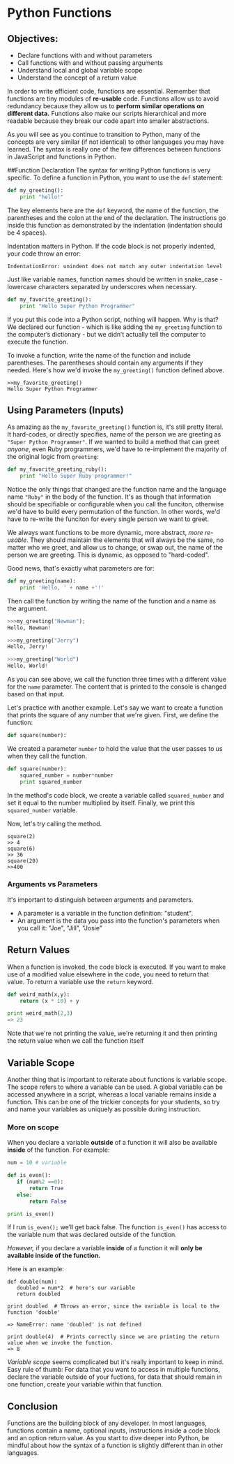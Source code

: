 
# Python Functions


## Objectives:
+ Declare functions with and without parameters
+ Call functions with and without passing arguments
+ Understand local and global variable scope
+ Understand the concept of a return value

In order to write efficient code, functions are essential. Remember that functions are tiny modules of **re-usable** code. Functions allow us to avoid redundancy because they allow us to **perform similar operations on different data.** Functions also make our scripts hierarchical and more readable because they break our code apart into smaller abstractions.

As you will see as you continue to transition to Python, many of the concepts are very similar (if not identical) to other languages you may have learned. The syntax is really one of the few differences between functions in JavaScript and functions in Python. 

##Function Declaration
The syntax for writing Python functions is very specific. To define a function in Python, you want to use the `def` statement:

```python
def my_greeting():
	print "hello!"
```

The key elements here are the `def` keyword, the name of the function, the parentheses and the colon at the end of the declaration. The instructions go inside this function as demonstrated by the indentation (indentation should be 4 spaces).

Indentation matters in Python. If the code block is not properly indented, your code throw an error:

```
IndentationError: unindent does not match any outer indentation level
```

Just like variable names, function names should be written in snake_case - lowercase characters separated by underscores when necessary.

```python
def my_favorite_greeting():
	print "Hello Super Python Programmer"
```

If you put this code into a Python script, nothing will happen. Why is that? We declared our function - which is like adding the `my_greeting` function to the computer’s dictionary - but we didn’t actually tell the computer to execute the function.

To invoke a function, write the name of the function and include parentheses. The parentheses should contain any arguments if they needed. Here's how we'd invoke the `my_greeting()` function defined above. 

```
>>my_favorite_greeting()
Hello Super Python Programmer
```


## Using Parameters (Inputs)
As amazing as the `my_favorite_greeting()` function is, it's still pretty literal. It hard-codes, or directly specifies, name of the person we are greeting as `"Super Python Programmer"`. If we wanted to build a method that can greet *anyone*, even Ruby programmers, we'd have to re-implement the majority of the original logic from `greeting`:

```python
def my_favorite_greeting_ruby():
    print "Hello Super Ruby programmer!"
```

Notice the only things that changed are the function name and the language name `"Ruby"` in the body of the function. It's as though that information should be specifiable or configurable when you call the funciton, otherwise we'd have to build every permutation of the function. In other words, we'd have to re-write the funciton for every single person we want to greet. 

We always want functions to be more dynamic, more abstract, *more re-usable*. They should maintain the elements that will always be the same, no matter who we greet, and allow us to change, or swap out, the name of the person we are greeting. This is dynamic, as opposed to "hard-coded". 

Good news, that's exactly what parameters are for:


```python
def my_greeting(name):
	print 'Hello, ' + name +'!'
```
Then call the function by writing the name of the function and a name as the argument.

```python
>>>my_greeting("Newman");
Hello, Newman!

>>>my_greeting("Jerry")
Hello, Jerry!

>>>my_greeting("World")
Hello, World!

```
As you can see above, we call the function three times with a different value for the `name` parameter. The content that is printed to the console is changed based on that input.

Let's practice with another example. Let's say we want to create a function that prints the square of any number that we're given. First, we define the function:

```python
def square(number):

```
We created a parameter `number` to hold the value that the user passes to us when they call the function.

```python
def square(number):
    squared_number = number*number
    print squared_number
```
In the method's code block, we create a variable called `squared_number` and set it equal to the number multiplied by itself. Finally, we print this `squared_number` variable.

Now, let's try calling the method.

```
square(2)
>> 4
square(6)
>> 36
square(20)
>>400
```

### Arguments vs Parameters
It's important to distinguish between arguments and parameters.
* A parameter is a variable in the function definition: "student".
* An argument is the data you pass into the function's parameters when you call it: "Joe", "Jill", "Josie"

## Return Values
When a function is invoked, the code block is executed. If you want to make use of a modified value elsewhere in the code, you need to return that value. To return a variable use the `return` keyword.

```python
def weird_math(x,y):
    return (x * 10) + y

print weird_math(2,3)
=> 23		
```
Note that we're not printing the value, we're returning it and then printing the return value when we call the function itself

## Variable Scope

Another thing that is important to reiterate about functions is variable scope. The scope refers to where a variable can be used. A global variable can be accessed anywhere in a script, whereas a local variable remains inside a function. This can be one of the trickier concepts for your students, so try and name your variables as uniquely as possible during instruction.

### More on scope

When you declare a variable **outside** of a function it will also be available **inside** of the function. For example:

 ```python
 num = 10 # variable
 
 def is_even():
 	if (num%2 ==0):
 		return True
 	else:
 		return False

print is_even()		
```

If I run `is_even();` we’ll get back false. The function `is_even()` has access to the variable num that was declared outside of the function.


*However,* if you declare a variable **inside** of a function it will **only be available inside of the function.** 

Here is an example:

 ```
 def double(num):
    doubled = num*2  # here's our variable
    return doubled

 print doubled  # Throws an error, since the variable is local to the function 'double'

 => NameError: name 'doubled' is not defined

 print double(4)  # Prints correctly since we are printing the return value when we invoke the function.
 => 8
 ```

*Variable scope*  seems complicated but it's really important to keep in mind. Easy rule of thumb: For data that you want to access in multiple functions, declare the variable outside of your fuctions, for data that should remain in one function, create your variable within that function.


## Conclusion
Functions are the building block of any developer. In most languages, functions contain a name, optional inputs, instructions inside a code block and an option return value. As you start to dive deeper into Python, be mindful about how the syntax of a function is slightly different than in other languages. 
